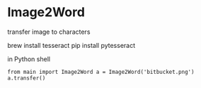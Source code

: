 # Image2Word
transfer image to characters


brew install tesseract
pip install pytesseract

in Python shell

`
	from main import Image2Word
	a = Image2Word('bitbucket.png')
	a.transfer()
`
